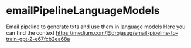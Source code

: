 # emailPipelineLanguageModels
Email pipeline to generate txts and use them in language models
Here you can find the context https://medium.com/@drojasug/email-pipeline-to-train-gpt-2-e67fcb2ea68a
